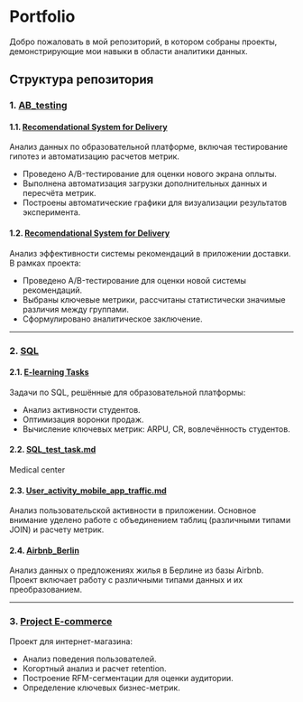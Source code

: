 # Portfolio

Добро пожаловать в мой репозиторий, в котором собраны проекты, демонстрирующие мои навыки в области аналитики данных.

## Структура репозитория

### 1. [AB_testing](AB_testing)
#### 1.1. [Recomendational System for Delivery](AB_testing/test_and_automatization)
Анализ данных по образовательной платформе, включая тестирование гипотез и автоматизацию расчетов метрик. 
- Проведено A/B-тестирование для оценки нового экрана оплыты.
- Выполнена автоматизация загрузки дополнительных данных и пересчёта метрик.
- Построены автоматические графики для визуализации результатов эксперимента.
#### 1.2. [Recomendational System for Delivery](AB_testing/recomendational_system_4delivery)
Анализ эффективности системы рекомендаций в приложении доставки.  
В рамках проекта:
- Проведено A/B-тестирование для оценки новой системы рекомендаций.
- Выбраны ключевые метрики, рассчитаны статистически значимые различия между группами.
- Сформулировано аналитическое заключение.
---

### 2. [SQL](SQL)
#### 2.1. [E-learning Tasks](SQL/e-learning_tasks)
Задачи по SQL, решённые для образовательной платформы:
- Анализ активности студентов.
- Оптимизация воронки продаж.
- Вычисление ключевых метрик: ARPU, CR, вовлечённость студентов.
#### 2.2. [SQL_test_task.md](SQL/Medical%20center)  
 Medical center
#### 2.3. [User_activity_mobile_app_traffic.md](SQL/app_traffic)  
Анализ пользовательской активности в приложении. Основное внимание уделено работе с объединением таблиц (различными типами JOIN) и расчету метрик.
#### 2.4. [Airbnb_Berlin](SQL/airbnb_Berlin_data_types)  
Анализ данных о предложениях жилья в Берлине из базы Airbnb. Проект включает работу с различными типами данных и их преобразованием.


---

### 3. [Project E-commerce](project_e-commerce)
Проект для интернет-магазина:
- Анализ поведения пользователей.
- Когортный анализ и расчет retention.
- Построение RFM-сегментации для оценки аудитории.
- Определение ключевых бизнес-метрик.
